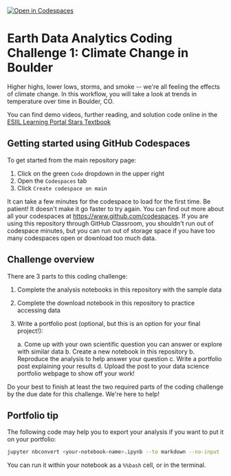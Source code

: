 [![Open in Codespaces](https://classroom.github.com/assets/launch-codespace-2972f46106e565e64193e422d61a12cf1da4916b45550586e14ef0a7c637dd04.svg)](https://classroom.github.com/open-in-codespaces?assignment_repo_id=20531705)
# Earth Data Analytics Coding Challenge 1: Climate Change in Boulder

Higher highs, lower lows, storms, and smoke -- we're all feeling the effects of climate change. In this workflow, you will take a look at trends in temperature over time in Boulder, CO.

You can find demo videos, further reading, and solution code online in the [ESIIL Learning Portal Stars Textbook](https://cu-esiil-edu.github.io/esiil-learning-portal/notebooks/01-climate/climate-shortcourse.html)

## Getting started using GitHub Codespaces

To get started from the main repository page:
  1. Click on the green `Code` dropdown in the upper right
  2. Open the `Codespaces` tab
  3. Click `Create codespace on main`

It can take a few minutes for the codespace to load for the first time. Be patient! It doesn't make it go faster to try again. You can find out more about all your codespaces at https://www.github.com/codespaces. If you are using this repository through GitHub Classroom, you shouldn't run out of codespace minutes, but you can run out of storage space if you have too many codespaces open or download too much data.

## Challenge overview

There are 3 parts to this coding challenge:

  1. Complete the analysis notebooks in this repository with the sample data
  2. Complete the download notebook in this repository to practice accessing data
  3. Write a portfolio post (optional, but this is an option for your final project!):
     
       a. Come up with your own scientific question you can answer or explore with similar data
       b. Create a new notebook in this repository
       b. Reproduce the analysis to help answer your question
       c. Write a portfolio post explaining your results
       d. Upload the post to your data science portfolio webpage to show off your work!

Do your best to finish at least the two required parts of the coding challenge by the due date for this challenge. We're here to help!

## Portfolio tip

The following code may help you to export your analysis if you want to put it on your portfolio:

```bash
jupyter nbconvert <your-notebook-name>.ipynb --to markdown --no-input
```

You can run it within your notebook as a `%%bash` cell, or in the terminal.
